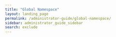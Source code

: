 ```yaml
---
title: "Global Namespace"
layout: landing_page
permalink: /administrator-guide/global-namespace/
sidebar: administrator_guide_sidebar
search: exclude
---
```

